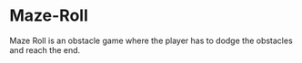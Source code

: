 # Maze-Roll
Maze Roll is an obstacle game where the player has to dodge the obstacles and reach the end.
